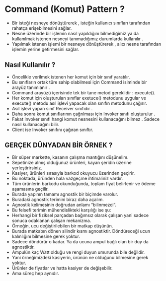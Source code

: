 # Command (Komut) Pattern ?

* Bir isteği nesneye dönüştürerek , isteğin kullanıcı sınıfları tarafından rahatça erişebilmesini
  sağlar.
* Nesne üzerinde bir işlemin nasıl yapıldığını bilmediğimiz ya da kullanılmak istenen nesneyi
  tanımadığımız durumlarda kullanılır .
* Yapılmak istenen işlemi bir nesneye dönüştürerek , alıcı nesne tarafından işlemin yerine
  getirmesini sağlar.

## Nasıl Kullanılır ?

* Öncelikle verilmek istenen her komut için bir sınıf yaratılır.
* Bu sınıfların ortak türe sahip olabilmesi için Command isiminde bir arayüz tanımlanır .
* Command arayüzü içerisinde tek bir tane metod gereklidir : execute().
* Her komut için oluşturulan sınıflar exetuce() metodunu uygular ve execute() metodu asıl işlevi
  yapacak olan sınıfın metodunu çağırır.
* Asıl işlevi yapan sınıf Receiver sınıfıdır .
* Daha sonra komut sınıflarının çağrılması için Invoker sınıfı oluşturulur .
* Fakat Invoker sınıfı hangi komut nesnesini kullanacağını bilmez . Sadece nasıl kullanacağını
  bilir.
* Client ise Invoker sınıfını çağıran sınıftır.

## GERÇEK DÜNYADAN BİR ÖRNEK ?

* Bir süper markette, kasanın çalışma mantığını düşünelim.
* Sepetinize almış olduğunuz ürünleri, kayan şeridin üzerine yerleştirirsiniz.
* Kasiyer, ürünleri sırasıyla barkod okuyucu üzerinden geçirir.
* Bu noktada, üründen hala vazgeçme ihtimaliniz vardır.
* Tüm ürünlerin barkodu okunduğunda, toplam fiyat belirlenir ve ödeme aşamasına geçilir.
* Burada yapının tamamı agnostik bir biçimde varolur.
* Buradaki agnostik terimini biraz daha açalım.
* Agnostik kelimesinin doğrudan anlamı “bilinmezci”.
* Bu felsefi terimin mühendislikteki karşılığı ise şu:
* Herhangi bir fiziksel parçadan bağımsız olarak çalışan yani sadece sonuca odaklanan çalışan mekanizma.
* Örneğin, ucu değiştirilebilen bir matkap düşünün.
* Burada matkabın dönen silindir kısmı agnostiktir. Döndüreceği ucun kalınlığını bilmesine gerek yoktur.
* Sadece döndürür o kadar. Ya da ucuna ampul bağlı olan bir duy da agnostiktir.
* Ampulün kaç Watt olduğu ve rengi duyun umurunda bile değildir.
* Yani örneğimizdeki kasiyerin, ürünün ne olduğunu bilmesine gerek yoktur.
* Ürünler de fiyatlar ve hatta kasiyer de değişebilir.
* Ama süreç hep aynıdır.
